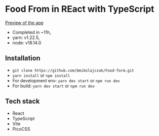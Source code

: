 # Food From in REact with TypeScript

[Preview of the app](https://food-form-hex-ocean.netlify.app/)

- Completed in ~11h,
- yarn: v1.22.5,
- node: v18.14.0

## Installation

- `git clone https://github.com/bmikolajczak/Food-form.git`
- `yarn install` or `npm install`
- For development env: `yarn dev start` or `npm run dev`
- For build: `yarn dev start` or `npm run dev`

## Tech stack

- React
- TypeScript
- Vite
- PicoCSS
